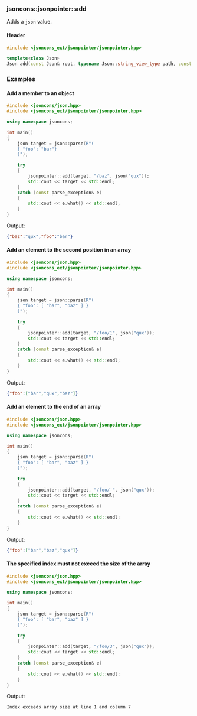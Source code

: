 ### jsoncons::jsonpointer::add

Adds a `json` value.

#### Header
```c++
#include <jsoncons_ext/jsonpointer/jsonpointer.hpp>

template<class Json>
Json add(const Json& root, typename Json::string_view_type path, const Json& value)
```

### Examples

#### Add a member to an object

```c++
#include <jsoncons/json.hpp>
#include <jsoncons_ext/jsonpointer/jsonpointer.hpp>

using namespace jsoncons;

int main()
{
    json target = json::parse(R"(
    { "foo": "bar"}
    )");

    try
    {
        jsonpointer::add(target, "/baz", json("qux"));
        std::cout << target << std::endl;
    }
    catch (const parse_exception& e)
    {
        std::cout << e.what() << std::endl;
    }
}
```
Output:
```json
{"baz":"qux","foo":"bar"}
```

#### Add an element to the second position in an array

```c++
#include <jsoncons/json.hpp>
#include <jsoncons_ext/jsonpointer/jsonpointer.hpp>

using namespace jsoncons;

int main()
{
    json target = json::parse(R"(
    { "foo": [ "bar", "baz" ] }
    )");

    try
    {
        jsonpointer::add(target, "/foo/1", json("qux"));
        std::cout << target << std::endl;
    }
    catch (const parse_exception& e)
    {
        std::cout << e.what() << std::endl;
    }
}
```
Output:
```json
{"foo":["bar","qux","baz"]}
```

#### Add an element to the end of an array

```c++
#include <jsoncons/json.hpp>
#include <jsoncons_ext/jsonpointer/jsonpointer.hpp>

using namespace jsoncons;

int main()
{
    json target = json::parse(R"(
    { "foo": [ "bar", "baz" ] }
    )");

    try
    {
        jsonpointer::add(target, "/foo/-", json("qux"));
        std::cout << target << std::endl;
    }
    catch (const parse_exception& e)
    {
        std::cout << e.what() << std::endl;
    }
}
```
Output:
```json
{"foo":["bar","baz","qux"]}
```

#### The specified index must not exceed the size of the array

```c++
#include <jsoncons/json.hpp>
#include <jsoncons_ext/jsonpointer/jsonpointer.hpp>

using namespace jsoncons;

int main()
{
    json target = json::parse(R"(
    { "foo": [ "bar", "baz" ] }
    )");

    try
    {
        jsonpointer::add(target, "/foo/3", json("qux"));
        std::cout << target << std::endl;
    }
    catch (const parse_exception& e)
    {
        std::cout << e.what() << std::endl;
    }
}
```
Output:
```
Index exceeds array size at line 1 and column 7
```


